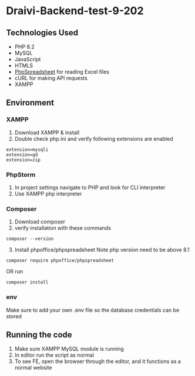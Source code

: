 # Draivi-Backend-test-9-202

## Technologies Used

- PHP 8.2
- MySQL
- JavaScript
- HTMLS
- [PhpSpreadsheet](https://phpspreadsheet.readthedocs.io/) for reading Excel files
- cURL for making API requests
- XAMPP

## Environment
### XAMPP
1. Download XAMPP & install
2. Double check php.ini and verify following extensions are enabled
```
extension=mysqli
extension=gd
extension=zip
```


### PhpStorm
1. In project settings navigate to PHP and look for CLI interpreter
2. Use XAMPP php interpreter


### Composer
1. Download composer
2. verify installation with these commands
```
composer --version
```
3. Install phpoffice/phpspreadsheet Note php version need to be above 8.1
```
composer require phpoffice/phpspreadsheet
```
OR run
```
composer install
```

### env
Make sure to add your own .env file so the database credentials can be stored

## Running the code
1. Make sure XAMPP MySQL module is running
2. In editor run the script as normal
3. To see FE, open the browser through the editor, and it functions as a normal website 
